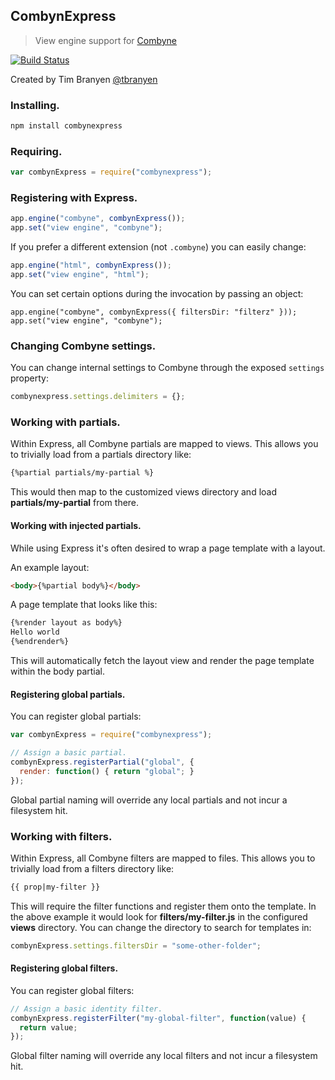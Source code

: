 CombynExpress
-------------

> View engine support for [Combyne](https://github.com/tbranyen/combyne)

[![Build Status](https://travis-ci.org/tbranyen/combynexpress.png?branch=master)](https://travis-ci.org/tbranyen/combynexpress)

Created by Tim Branyen [@tbranyen](http://twitter.com/tbranyen)

### Installing. ###

``` bash
npm install combynexpress
```

### Requiring. ###

``` javascript
var combynExpress = require("combynexpress");
```

### Registering with Express. ###

``` javascript
app.engine("combyne", combynExpress());
app.set("view engine", "combyne");
```

If you prefer a different extension (not `.combyne`) you can easily change:

``` javascript
app.engine("html", combynExpress());
app.set("view engine", "html");
```

You can set certain options during the invocation by passing an object:

``` javsacript
app.engine("combyne", combynExpress({ filtersDir: "filterz" }));
app.set("view engine", "combyne");
```

### Changing Combyne settings. ###

You can change internal settings to Combyne through the exposed `settings`
property:

``` javascript
combynexpress.settings.delimiters = {};
```

### Working with partials. ###

Within Express, all Combyne partials are mapped to views.  This allows you to
trivially load from a partials directory like:

``` html
{%partial partials/my-partial %}
```

This would then map to the customized views directory and load
**partials/my-partial** from there.

#### Working with injected partials. ####

While using Express it's often desired to wrap a page template with a layout.

An example layout:

``` html
<body>{%partial body%}</body>
```

A page template that looks like this:

``` html
{%render layout as body%}
Hello world
{%endrender%}
```

This will automatically fetch the layout view and render the page template
within the body partial.

#### Registering global partials. ####

You can register global partials:

``` javascript
var combynExpress = require("combynexpress");

// Assign a basic partial.
combynExpress.registerPartial("global", {
  render: function() { return "global"; }
});
```

Global partial naming will override any local partials and not incur a
filesystem hit.

### Working with filters. ###

Within Express, all Combyne filters are mapped to files.  This allows you to
trivially load from a filters directory like:

``` html
{{ prop|my-filter }}
```

This will require the filter functions and register them onto the template.  In
the above example it would look for **filters/my-filter.js** in the configured
**views** directory.  You can change the directory to search for templates in:

``` javascript
combynExpress.settings.filtersDir = "some-other-folder";
```

#### Registering global filters. ####

You can register global filters:

``` javascript
// Assign a basic identity filter.
combynExpress.registerFilter("my-global-filter", function(value) {
  return value;
});
```

Global filter naming will override any local filters and not incur a filesystem
hit.
